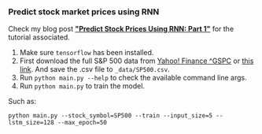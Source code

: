 ### Predict stock market prices using RNN

Check my blog post **["Predict Stock Prices Using RNN: Part 1"](https://lilianweng.github.io/lil-log/2017/07/08/predict-stock-prices-using-RNN-part-1.html)** for the tutorial associated.

1. Make sure `tensorflow` has been installed.
2. First download the full S&P 500 data from [Yahoo! Finance ^GSPC](https://finance.yahoo.com/quote/%5EGSPC?p=^GSPC) or [this link](https://query1.finance.yahoo.com/v7/finance/download/%5EGSPC?period1=-630950400&period2=1499756400&interval=1d&events=history&crumb=E5vf6Xp7xTo). And save the .csv file to `_data/SP500.csv`.
3. Run `python main.py --help` to check the available command line args.
4. Run `python main.py` to train the model.

Such as:
```
python main.py --stock_symbol=SP500 --train --input_size=5 --lstm_size=128 --max_epoch=50
```
